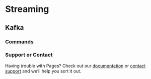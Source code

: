 # Streaming

## Kafka


### [Commands](https://sanppatil.github.io/docs/kafka/command)


### Support or Contact

Having trouble with Pages? Check out our [documentation](https://help.github.com/categories/github-pages-basics/) or [contact support](https://github.com/contact) and we’ll help you sort it out.
